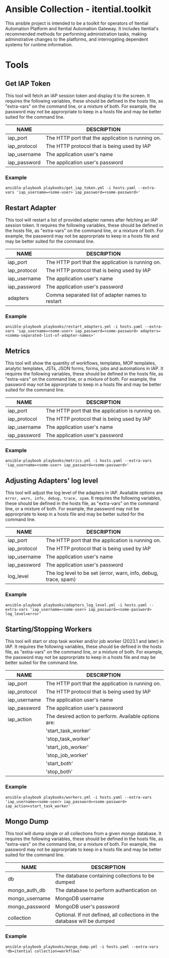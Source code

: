 # Ansible Collection - itential.toolkit
This ansible project is intended to be a toolkit for operators of Itential
Automation Platform and Itential Automation Gateway. It includes Itential's
recommended methods for performing administration tasks, making adminstrative
changes to the platforms, and interrogating dependent systems for runtime
information.

# Tools

## Get IAP Token
This tool will fetch an IAP session token and display it to the screen. It
requires the following variables, these should be defined in the hosts file,
as "extra-vars" on the command line, or a mixture of both. For example, the
password  may not be approrpriate to keep in a hosts file and may be better
suited for the command line.

| NAME         | DESCRIPTION                                       |
|--------------|---------------------------------------------------|
| iap_port     | The HTTP port that the application is running on. |
| iap_protocol | The HTTP protocol that is being used by IAP       |
| iap_username | The application user's name                       |
| iap_password | The application user's password                   |

### Example
`ansible-playbook playbooks/get_iap_token.yml -i hosts.yaml --extra-vars 'iap_username=<some-user> iap_password=<some-password>'`

## Restart Adapter
This tool will restart a list of provided adapter names after fetching an IAP
session token. It requires the following variables, these should be defined in
the hosts file, as "extra-vars" on the command line, or a mixture of both. For
example, the password  may not be approrpriate to keep in a hosts file and may
be better suited for the command line.

| NAME         | DESCRIPTION                                       |
|--------------|---------------------------------------------------|
| iap_port     | The HTTP port that the application is running on. |
| iap_protocol | The HTTP protocol that is being used by IAP       |
| iap_username | The application user's name                       |
| iap_password | The application user's password                   |
| adapters     | Comma separated list of adapter names to restart  |

### Example
`ansible-playbook playbooks/restart_adapters.yml -i hosts.yaml --extra-vars 'iap_username=<some-user> iap_password=<some-password> adapters=<comma-separated-list-of-adapter-names>'`

## Metrics
This tool will show the quantity of workflows, templates, MOP templates, 
analytic templates, JSTs, JSON forms, forms, jobs and automations in IAP. 
It requires the following variables, these should be defined in
the hosts file, as "extra-vars" on the command line, or a mixture of both. For
example, the password  may not be approrpriate to keep in a hosts file and may
be better suited for the command line.

| NAME         | DESCRIPTION                                       |
|--------------|---------------------------------------------------|
| iap_port     | The HTTP port that the application is running on. |
| iap_protocol | The HTTP protocol that is being used by IAP       |
| iap_username | The application user's name                       |
| iap_password | The application user's password                   |

### Example
`ansible-playbook playbooks/metrics.yml -i hosts.yaml --extra-vars 'iap_username=<some-user> iap_password=<some-password>'`

## Adjusting Adapters' log level
This tool will adjust the log level of the adapters in IAP. Available options are 
`error, warn, info, debug, trace, spam`.
It requires the following variables, these should be defined in
the hosts file, as "extra-vars" on the command line, or a mixture of both. For
example, the password  may not be approrpriate to keep in a hosts file and may
be better suited for the command line.

| NAME         | DESCRIPTION                                                     |
|--------------|-----------------------------------------------------------------|
| iap_port     | The HTTP port that the application is running on.               |
| iap_protocol | The HTTP protocol that is being used by IAP                     |
| iap_username | The application user's name                                     |
| iap_password | The application user's password                                 |
| log_level    | The log level to be set (error, warn, info, debug, trace, spam) |

### Example
`ansible-playbook playbooks/adapters_log_level.yml -i hosts.yaml --extra-vars 'iap_username=<some-user> iap_password=<some-password> log_level=error'`

## Starting/Stopping Workers
This tool will start or stop task worker and/or job worker (2023.1 and later) in IAP.
It requires the following variables, these should be defined in
the hosts file, as "extra-vars" on the command line, or a mixture of both. For
example, the password  may not be approrpriate to keep in a hosts file and may
be better suited for the command line.

| NAME         | DESCRIPTION                                            |
|--------------|--------------------------------------------------------|
| iap_port     | The HTTP port that the application is running on.      |
| iap_protocol | The HTTP protocol that is being used by IAP            |
| iap_username | The application user's name                            |
| iap_password | The application user's password                        |
| iap_action   | The desired action to perform. Available options are:  |
|              |  'start_task_worker'                                   |
|              |  'stop_task_worker'                                    |
|              |  'start_job_worker'                                    |
|              |  'stop_job_worker'                                     |
|              |  'start_both'                                          |
|              |  'stop_both'                                            | 

### Example
`ansible-playbook playbooks/workers.yml -i hosts.yaml --extra-vars 'iap_username=<some-user> iap_password=<some-password> iap_action=start_task_worker'`

## Mongo Dump
This tool will dump single or all collections from a given mongo database. 
It requires the following variables, these should be defined in
the hosts file, as "extra-vars" on the command line, or a mixture of both. For
example, the password  may not be approrpriate to keep in a hosts file and may
be better suited for the command line.

| NAME           | DESCRIPTION                                                              |
|----------------|--------------------------------------------------------------------------|
| db             | The database containing collections to be dumped                         |
| mongo_auth_db  | The database to perform authentication on                                |
| mongo_username | MongoDB username                                                         |
| mongo_password | MongoDB user's password                                                  |
| collection     | Optional. If not defined, all collections in the database will be dumped |

### Example
`ansible-playbook playbooks/mongo_dump.yml -i hosts.yaml --extra-vars 'db=itential collection=workflows'`